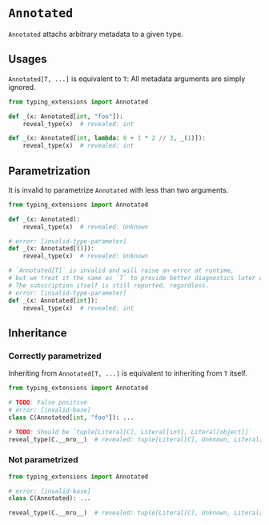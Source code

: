 # `Annotated`

`Annotated` attachs arbitrary metadata to a given type.

## Usages

`Annotated[T, ...]` is equivalent to `T`: All metadata arguments are simply ignored.

```py
from typing_extensions import Annotated

def _(x: Annotated[int, "foo"]):
    reveal_type(x)  # revealed: int

def _(x: Annotated[int, lambda: 0 + 1 * 2 // 3, _(1)]):
    reveal_type(x)  # revealed: int
```

## Parametrization

It is invalid to parametrize `Annotated` with less than two arguments.

```py
from typing_extensions import Annotated

def _(x: Annotated):
    reveal_type(x)  # revealed: Unknown

# error: [invalid-type-parameter]
def _(x: Annotated[()]):
    reveal_type(x)  # revealed: Unknown

# `Annotated[T]` is invalid and will raise an error at runtime,
# but we treat it the same as `T` to provide better diagnostics later on.
# The subscription itself is still reported, regardless.
# error: [invalid-type-parameter]
def _(x: Annotated[int]):
    reveal_type(x)  # revealed: int
```

## Inheritance

### Correctly parametrized

Inheriting from `Annotated[T, ...]` is equivalent to inheriting from `T` itself.

```py
from typing_extensions import Annotated

# TODO: False positive
# error: [invalid-base]
class C(Annotated[int, "foo"]): ...

# TODO: Should be `tuple[Literal[C], Literal[int], Literal[object]]`
reveal_type(C.__mro__)  # revealed: tuple[Literal[C], Unknown, Literal[object]]
```

### Not parametrized

```py
from typing_extensions import Annotated

# error: [invalid-base]
class C(Annotated): ...

reveal_type(C.__mro__)  # revealed: tuple[Literal[C], Unknown, Literal[object]]
```
